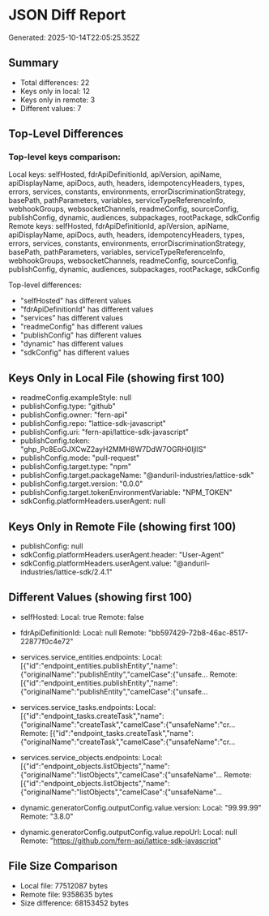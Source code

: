 # JSON Diff Report
Generated: 2025-10-14T22:05:25.352Z

## Summary
- Total differences: 22
- Keys only in local: 12
- Keys only in remote: 3
- Different values: 7

## Top-Level Differences

### Top-level keys comparison:
Local keys: selfHosted, fdrApiDefinitionId, apiVersion, apiName, apiDisplayName, apiDocs, auth, headers, idempotencyHeaders, types, errors, services, constants, environments, errorDiscriminationStrategy, basePath, pathParameters, variables, serviceTypeReferenceInfo, webhookGroups, websocketChannels, readmeConfig, sourceConfig, publishConfig, dynamic, audiences, subpackages, rootPackage, sdkConfig
Remote keys: selfHosted, fdrApiDefinitionId, apiVersion, apiName, apiDisplayName, apiDocs, auth, headers, idempotencyHeaders, types, errors, services, constants, environments, errorDiscriminationStrategy, basePath, pathParameters, variables, serviceTypeReferenceInfo, webhookGroups, websocketChannels, readmeConfig, sourceConfig, publishConfig, dynamic, audiences, subpackages, rootPackage, sdkConfig

Top-level differences:
- "selfHosted" has different values
- "fdrApiDefinitionId" has different values
- "services" has different values
- "readmeConfig" has different values
- "publishConfig" has different values
- "dynamic" has different values
- "sdkConfig" has different values

## Keys Only in Local File (showing first 100)
- readmeConfig.exampleStyle: null
- publishConfig.type: "github"
- publishConfig.owner: "fern-api"
- publishConfig.repo: "lattice-sdk-javascript"
- publishConfig.uri: "fern-api/lattice-sdk-javascript"
- publishConfig.token: "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"
- publishConfig.mode: "pull-request"
- publishConfig.target.type: "npm"
- publishConfig.target.packageName: "@anduril-industries/lattice-sdk"
- publishConfig.target.version: "0.0.0"
- publishConfig.target.tokenEnvironmentVariable: "NPM_TOKEN"
- sdkConfig.platformHeaders.userAgent: null

## Keys Only in Remote File (showing first 100)
- publishConfig: null
- sdkConfig.platformHeaders.userAgent.header: "User-Agent"
- sdkConfig.platformHeaders.userAgent.value: "@anduril-industries/lattice-sdk/2.4.1"

## Different Values (showing first 100)
- selfHosted:
  Local:  true
  Remote: false

- fdrApiDefinitionId:
  Local:  null
  Remote: "bb597429-72b8-46ac-8517-22877f0c4e72"

- services.service_entities.endpoints:
  Local:  [{"id":"endpoint_entities.publishEntity","name":{"originalName":"publishEntity","camelCase":{"unsafe...
  Remote: [{"id":"endpoint_entities.publishEntity","name":{"originalName":"publishEntity","camelCase":{"unsafe...

- services.service_tasks.endpoints:
  Local:  [{"id":"endpoint_tasks.createTask","name":{"originalName":"createTask","camelCase":{"unsafeName":"cr...
  Remote: [{"id":"endpoint_tasks.createTask","name":{"originalName":"createTask","camelCase":{"unsafeName":"cr...

- services.service_objects.endpoints:
  Local:  [{"id":"endpoint_objects.listObjects","name":{"originalName":"listObjects","camelCase":{"unsafeName"...
  Remote: [{"id":"endpoint_objects.listObjects","name":{"originalName":"listObjects","camelCase":{"unsafeName"...

- dynamic.generatorConfig.outputConfig.value.version:
  Local:  "99.99.99"
  Remote: "3.8.0"

- dynamic.generatorConfig.outputConfig.value.repoUrl:
  Local:  null
  Remote: "https://github.com/fern-api/lattice-sdk-javascript"


## File Size Comparison
- Local file: 77512087 bytes
- Remote file: 9358635 bytes
- Size difference: 68153452 bytes

